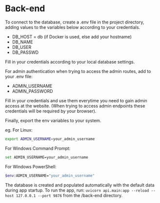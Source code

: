 # Back-end

To connect to the database, create a .env file in the project directory, adding values to the variables below according to your credentials.

- DB_HOST = db (if Docker is used, else add your hostname)
- DB_NAME
- DB_USER
- DB_PASSWD

Fill in your credentials according to your local database settings.

For admin authentication when trying to access the admin routes, add to your .env file:
- ADMIN_USERNAME
- ADMIN_PASSWORD

Fill in your credentials and use them everytime you need to gain admin access at the website. (When trying to access admin endpoints these credentials will be required by your browser).

Finally, export the env variables to your system.

eg.
For Linux:
```bash
export ADMIN_USERNAME=your_admin_username
```

For Windows Command Prompt:
```bash
set ADMIN_USERNAME=your_admin_username
```

For Windows PowerShell:
```bash
$env:ADMIN_USERNAME="your_admin_username"
```
The database is created and populated automatically with the default data during app startup.
To run the app, run: ``uvicorn api.main:app --reload --host 127.0.0.1 --port 9876`` from the /back-end directory.

